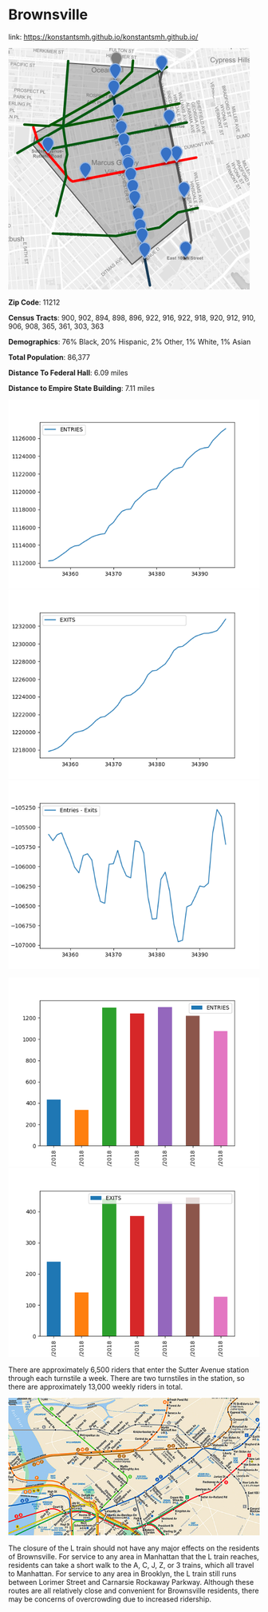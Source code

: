 # Brownsville

link: https://konstantsmh.github.io/konstantsmh.github.io/

![map](brownsvilleMap.png)

**Zip Code**: 11212

**Census Tracts**: 900, 902, 894, 898, 896, 922, 916, 922, 918, 920, 912, 910, 906, 908, 365, 361, 303, 363

**Demographics**: 76% Black, 20% Hispanic, 2% Other, 1% White, 1% Asian

**Total Population**: 86,377

**Distance To Federal Hall**: 6.09 miles

**Distance to Empire State Building**: 7.11 miles 

![plot](plot.png)
![plot](plot2.png)
![plot](plot3.png)

![plot](entries.png)
![plot](exits.png)

There are approximately 6,500 riders
that enter the Sutter Avenue station through each
turnstile a week. There are two
turnstiles in the station, so there are
approximately 13,000 weekly riders in total.

![MTA Map](MTA-Brownsville.png)

The closure of the L train should not have
any major effects on the residents of
Brownsville. For service to any area in
Manhattan that the L train reaches, residents
can take a short walk to the A, C, J, Z, or 3
trains, which all travel to Manhattan. For
service to any area in Brooklyn, the L train
still runs between Lorimer Street and Carnarsie
Rockaway Parkway. Although these routes
are all relatively close and convenient for
Brownsville residents, there may be concerns
of overcrowding due to increased ridership.
